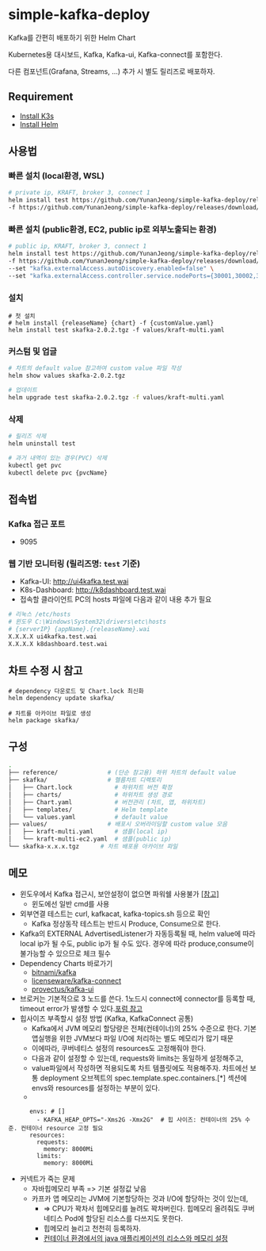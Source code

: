# simple-kafka-deploy

Kafka를 간편히 배포하기 위한 Helm Chart

Kubernetes용 대시보드, Kafka, Kafka-ui, Kafka-connect를 포함한다.

다른 컴포넌트(Grafana, Streams, ...) 추가 시 별도 릴리즈로 배포하자.

## Requirement

- [Install K3s](https://docs.k3s.io/quick-start)
- [Install Helm](https://helm.sh/docs/intro/install/)

## 사용법

### 빠른 설치 (local환경, WSL)

```sh
# private ip, KRAFT, broker 3, connect 1
helm install test https://github.com/YunanJeong/simple-kafka-deploy/releases/download/v2.0.2/skafka-2.0.2.tgz \
-f https://github.com/YunanJeong/simple-kafka-deploy/releases/download/v2.0.2/kraft-multi.yaml
```

### 빠른 설치 (public환경, EC2, public ip로 외부노출되는 환경)

```sh
# public ip, KRAFT, broker 3, connect 1
helm install test https://github.com/YunanJeong/simple-kafka-deploy/releases/download/v2.0.2/skafka-2.0.2.tgz \
-f https://github.com/YunanJeong/simple-kafka-deploy/releases/download/v2.0.2/kraft-multi.yaml \
--set "kafka.externalAccess.autoDiscovery.enabled=false" \
--set "kafka.externalAccess.controller.service.nodePorts={30001,30002,30003}"
```

### 설치

```shell
# 첫 설치
# helm install {releaseName} {chart} -f {customValue.yaml}
helm install test skafka-2.0.2.tgz -f values/kraft-multi.yaml
```

### 커스텀 및 업글

```sh
# 차트의 default value 참고하여 custom value 파일 작성
helm show values skafka-2.0.2.tgz

# 업데이트
helm upgrade test skafka-2.0.2.tgz -f values/kraft-multi.yaml
```

### 삭제

```sh
# 릴리즈 삭제
helm uninstall test

# 과거 내역이 있는 경우(PVC) 삭제
kubectl get pvc
kubectl delete pvc {pvcName}
```

## 접속법

### Kafka 접근 포트

- 9095

### 웹 기반 모니터링 (릴리즈명: `test` 기준)

- Kafka-UI: <http://ui4kafka.test.wai>
- K8s-Dashboard: <http://k8dashboard.test.wai>
- 접속할 클라이언트 PC의 hosts 파일에 다음과 같이 내용 추가 필요

```sh
# 리눅스 /etc/hosts
# 윈도우 C:\Windows\System32\drivers\etc\hosts
# {serverIP} {appName}.{releaseName}.wai
X.X.X.X ui4kafka.test.wai
X.X.X.X k8dashboard.test.wai
```

## 차트 수정 시 참고

```shell
# dependency 다운로드 및 Chart.lock 최신화
helm dependency update skafka/

# 차트를 아카이브 파일로 생성
helm package skafka/
```

## 구성

```sh
.
├── reference/              # (단순 참고용) 하위 차트의 default value
├── skafka/                 # 헬름차트 디렉토리
│   ├── Chart.lock            # 하위차트 버전 확정
│   ├── charts/               # 하위차트 생성 경로
│   ├── Chart.yaml            # 버전관리 (차트, 앱, 하위차트)
│   ├── templates/            # Helm template
│   └── values.yaml           # default value
├── values/                 # 배포시 오버라이딩할 custom value 모음
│   ├── kraft-multi.yaml      # 샘플(local ip)
│   └── kraft-multi-ec2.yaml  # 샘플(public ip)
└── skafka-x.x.x.tgz      # 차트 배포용 아카이브 파일
```

## 메모

- 윈도우에서 Kafka 접근시, 보안설정이 없으면 파워쉘 사용불가 [[참고]](https://stackoverflow.com/questions/48603203/powershell-invoke-webrequest-throws-webcmdletresponseexception)
  - 윈도에선 일반 cmd를 사용
- 외부연결 테스트는 curl, kafkacat, kafka-topics.sh 등으로 확인
  - Kafka 정상동작 테스트는 반드시 Produce, Consume으로 한다.
- Kafka의 EXTERNAL AdvertisedListener가 자동등록될 때, helm value에 따라 local ip가 될 수도, public ip가 될 수도 있다. 경우에 따라 produce,consume이 불가능할 수 있으므로 체크 필수
- Dependency Charts 바로가기
  - [bitnami/kafka](https://artifacthub.io/packages/helm/bitnami/kafka)
  - [licenseware/kafka-connect](https://artifacthub.io/packages/helm/licenseware/kafka-connect)
  - [provectus/kafka-ui](https://artifacthub.io/packages/helm/kafka-ui/kafka-ui)
- 브로커는 기본적으로 3 노드를 쓴다. 1노드시 connect에 connector를 등록할 때, timeout error가 발생할 수 있다.[포럼 참고](https://forum.confluent.io/t/kafka-connect-request-timeout/1311/3)
- 힙사이즈 부족할시 설정 방법 (Kafka, KafkaConnect 공통)
  - Kafka에서 JVM 메모리 할당량은 전체(컨테이너)의 25% 수준으로 한다. 기본 앱실행을 위한 JVM보다 파일 I/O에 처리하는 별도 메모리가 많기 때문
  - 이에따라, 쿠버네티스 설정의 resources도 고정해줘야 한다.
  - 다음과 같이 설정할 수 있는데, requests와 limits는 동일하게 설정해주고,
  - value파일에서 작성하면 적용되도록 차트 템플릿에도 적용해주자. 차트에선 보통 deployment 오브젝트의 spec.template.spec.containers.[*] 섹션에 envs와 resources를 설정하는 부분이 있다.
  - 
```
      envs: # []
        - KAFKA_HEAP_OPTS="-Xms2G -Xmx2G"  # 힙 사이즈: 컨테이너의 25% 수준. 컨테이너 resource 고정 필요
      resources:
        requests:
          memory: 8000Mi
        limits: 
          memory: 8000Mi
```

- 커넥트가 죽는 문제
  - 자바힙메모리 부족 => 기본 설정값 낮음
  - 카프카 앱 메모리는 JVM에 기본할당하는 것과 I/O에 할당하는 것이 있는데,
    - => CPU가 꽉차서 힙메모리를 늘려도 꽉차버린다. 힙메모리 올려줘도 쿠버네티스 Pod에 할당된 리소스를 다쓰지도 못한다. 
    - 힙메모리 늘리고 천천히 등록하자.
    - [컨테이너 환경에서의 java 애플리케이션의 리소스와 메모리 설정](https://findstar.pe.kr/2022/07/10/java-application-memory-size-on-container/)
